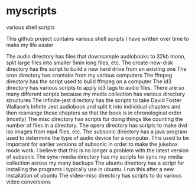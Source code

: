 # myscripts
various shell scripts

This github project contains various shell scripts I have written over time to make my life easier

The audio directory has files that downsample audiobooks to 32kb mono, split large files into smaller 5min long files, etc.
The create-new-disk directory has the script to build a new hard drive from an existing one
The cron directory has crontabs from my various computers
The ffmpeg directory has the script used to build ffmpeg on a computer
The id3 directory has various scripts to apply id3 tags to audio files. There are so many different scripts because my media collection has various directory structures
The infinite-jest directory has the scripts to take David Foster Wallace's Infinte Jest audiobook and split it into individual chapters and then rearrange those chapters so that the book is in chronological order (mostly)
The misc directory has scripts for doing things like counting the number of files in a directory.
The opera directory has scripts to make dvd iso images from mp4 files, etc.
The subsonic directory has a java program used to determine the type of audio device for a computer. This used to be important for earlier versions of subsonic in order to make the jukebox mode work. I believe that this is no longer a problem with the latest version of subsonic
The sync-media directory has my scripts for sync my media collection across my many backups
The ubuntu directory has a script for installing the programs i typically use in ubuntu. I run this after a new installation of ubuntu
The video-misc directory has scripts to do various video conversions


